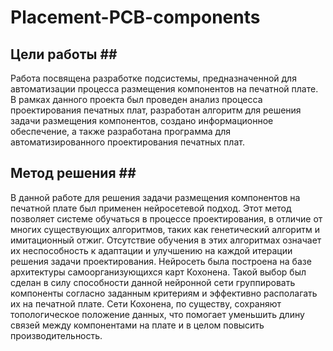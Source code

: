 # Placement-PCB-components #

## Цели работы ##<br>
Работа посвящена разработке подсистемы, предназначенной для автоматизации процесса размещения компонентов на печатной плате. В рамках данного проекта был проведен анализ процесса проектирования печатных плат, разработан алгоритм для решения задачи размещения компонентов, создано информационное обеспечение, а также разработана программа для автоматизированного проектирования печатных плат.

## Метод решения ##<br>
В данной работе для решения задачи размещения компонентов на печатной плате был применен нейросетевой подход. Этот метод позволяет системе обучаться в процессе проектирования, в отличие от многих существующих алгоритмов, таких как генетический алгоритм и имитационный отжиг. Отсутствие обучения в этих алгоритмах означает их неспособность к адаптации и улучшению на каждой итерации решения задачи проектирования. 
Нейросеть была построена на базе архитектуры самоорганизующихся карт Кохонена. Такой выбор был сделан в силу способности данной нейронной сети группировать компоненты согласно заданным критериям и эффективно располагать их на печатной плате. Сети Кохонена, по существу, сохраняют топологическое положение данных, что помогает уменьшить длину связей между компонентами на плате и в целом повысить производительность.
